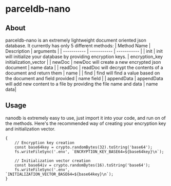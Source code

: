 # parceldb-nano

## About
parceldb-nano is an extremely lightweight document oriented json database. It currently has only 5 different methods: 
| Method Name | Description | arguments |
| ----------- | ----------- | ----------- |
| init | init will initialize your database by providing encryption keys. | encryption_key initialization_vector |
| newDoc | newDoc will create a new encrypted json document | name data |
| readDoc | readDoc will decrypt the contents of a document and return them | name |
| find | find will find a value based on the document and field provided | name field |
| appendData | appendData will add new content to a file by providing the file name and data | name data|



## Usage
nanodb is extremely easy to use, just import it into your code, and run on of the methods.
Here's the recommended way of creating your encryption key and initialization vector.
```
{
    // Encryption key creation
    const base64key = crypto.randomBytes(32).toString('base64');
    fs.writeFileSync('.env', `ENCRYPTION_KEY_BASE64=${base64key}\n`);

    // Initialization vector creation
    const base64iv = crypto.randomBytes(16).toString('base64');
    fs.writeFileSync('.env', `INITIALIZATION_VECTOR_BASE64=${base64key}\n`);
}
``` 
